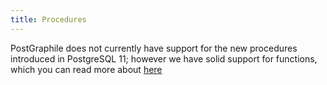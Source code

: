 ```yaml
---
title: Procedures
---
```


PostGraphile does not currently have support for the new procedures introduced
in PostgreSQL 11; however we have solid support for functions, which you can
read more about [here](./functions)
